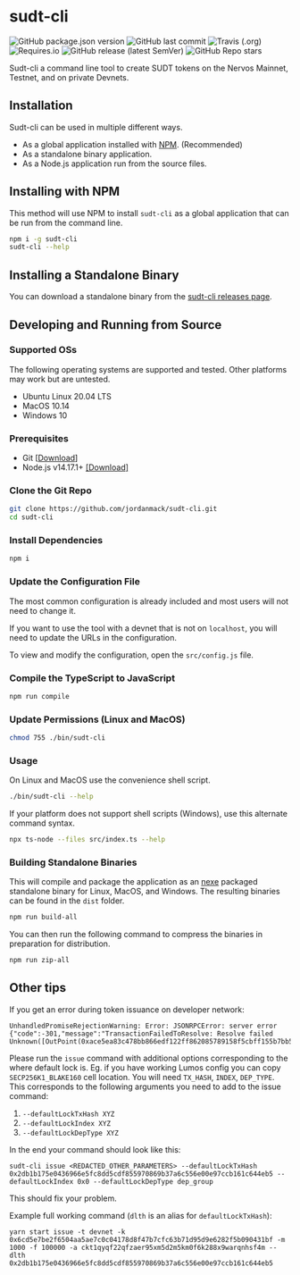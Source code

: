 # sudt-cli

![GitHub package.json version](https://img.shields.io/github/package-json/v/jordanmack/sudt-cli)
![GitHub last commit](https://img.shields.io/github/last-commit/jordanmack/sudt-cli)
![Travis (.org)](https://travis-ci.com/jordanmack/sudt-cli.svg)
![Requires.io](https://img.shields.io/requires/github/jordanmack/sudt-cli)
![GitHub release (latest SemVer)](https://img.shields.io/github/v/release/jordanmack/sudt-cli?sort=semver)
![GitHub Repo stars](https://img.shields.io/github/stars/jordanmack/sudt-cli?style=social)

Sudt-cli a command line tool to create SUDT tokens on the Nervos Mainnet, Testnet, and on private Devnets.

## Installation

Sudt-cli can be used in multiple different ways.

- As a global application installed with [NPM](https://en.wikipedia.org/wiki/Npm_(software)). (Recommended)
- As a standalone binary application.
- As a Node.js application run from the source files.

<!-- - As a global application using [NPX](https://www.npmjs.com/package/npx) -->

## Installing with NPM

This method will use NPM to install `sudt-cli` as a global application that can be run from the command line.

```sh
npm i -g sudt-cli
sudt-cli --help
```

<!-- ## Installing with NPX

This method will use NPX to run `sudt-cli` from the command line without installing globally.

```sh
npx sudt-cli --help
``` -->

## Installing a Standalone Binary

You can download a standalone binary from the [sudt-cli releases page](https://github.com/jordanmack/sudt-cli/releases).

## Developing and Running from Source

### Supported OSs

The following operating systems are supported and tested. Other platforms may work but are untested.

- Ubuntu Linux 20.04 LTS
- MacOS 10.14
- Windows 10

### Prerequisites

- Git [[Download](https://git-scm.com/downloads)]
- Node.js v14.17.1+ [[Download]](https://nodejs.org/en/download/)

### Clone the Git Repo

```sh
git clone https://github.com/jordanmack/sudt-cli.git
cd sudt-cli
```

### Install Dependencies

```sh
npm i
```

### Update the Configuration File

The most common configuration is already included and most users will not need to change it.

If you want to use the tool with a devnet that is not on `localhost`, you will need to update the URLs in the configuration.

To view and modify the configuration, open the `src/config.js` file.

### Compile the TypeScript to JavaScript

```sh
npm run compile
```

### Update Permissions (Linux and MacOS)

```sh
chmod 755 ./bin/sudt-cli
```

### Usage

On Linux and MacOS use the convenience shell script.

```sh
./bin/sudt-cli --help
```

If your platform does not support shell scripts (Windows), use this alternate command syntax.

```sh
npx ts-node --files src/index.ts --help
```

### Building Standalone Binaries

This will compile and package the application as an [nexe](https://github.com/nexe/nexe) packaged standalone binary for Linux, MacOS, and Windows. The resulting binaries can be found in the `dist` folder.

```sh
npm run build-all
```

You can then run the following command to compress the binaries in preparation for distribution.

```sh
npm run zip-all
```

## Other tips

If you get an error during token issuance on developer network:
```
UnhandledPromiseRejectionWarning: Error: JSONRPCError: server error {"code":-301,"message":"TransactionFailedToResolve: Resolve failed Unknown([OutPoint(0xace5ea83c478bb866edf122ff862085789158f5cbff155b7bb5f13058555b70800000000)])","data":"Resolve(Unknown([OutPoint(0xace5ea83c478bb866edf122ff862085789158f5cbff155b7bb5f13058555b70800000000)]))"}
```

Please run the `issue` command with additional options corresponding to the where default lock is. Eg. if you have working Lumos config you can copy `SECP256K1_BLAKE160` cell location. You will need `TX_HASH`, `INDEX`, `DEP_TYPE`. This corresponds to the following arguments you need to add to the issue command:
1. `--defaultLockTxHash XYZ`
2. `--defaultLockIndex XYZ`
3. `--defaultLockDepType XYZ`

In the end your command should look like this:
```
sudt-cli issue <REDACTED_OTHER_PARAMETERS> --defaultLockTxHash 0x2db1b175e0436966e5fc8dd5cdf855970869b37a6c556e00e97ccb161c644eb5 --defaultLockIndex 0x0 --defaultLockDepType dep_group
```

This should fix your problem.

Example full working command (`dlth` is an alias for `defaultLockTxHash`):
```
yarn start issue -t devnet -k 0x6cd5e7be2f6504aa5ae7c0c04178d8f47b7cfc63b71d95d9e6282f5b090431bf -m 1000 -f 100000 -a ckt1qyqf22qfzaer95xm5d2m5km0f6k288x9warqnhsf4m --dlth 0x2db1b175e0436966e5fc8dd5cdf855970869b37a6c556e00e97ccb161c644eb5
```